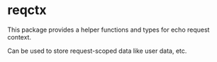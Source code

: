 # reqctx

This package provides a helper functions and types for echo request context.

Can be used to store request-scoped data like user data, etc.
